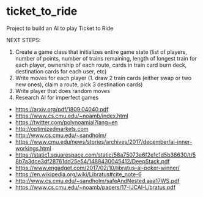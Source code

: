 # ticket_to_ride
Project to build an AI to play Ticket to Ride

NEXT STEPS:
1. Create a game class that initializes entire game state (list of players, number of points, number of trains remaining, length of longest train for each player, ownership of each route, cards in train card burn deck, destination cards for each user, etc)
2. Write moves for each player (1. draw 2 train cards (either swap or two new ones), claim a route, pick 3 destination cards)
3. Write player that does random moves
4. Research AI for imperfect games
- https://arxiv.org/pdf/1809.04040.pdf
- https://www.cs.cmu.edu/~noamb/index.html
- https://twitter.com/polynoamial?lang=en
- http://optimizedmarkets.com
- http://www.cs.cmu.edu/~sandholm/
- https://www.cmu.edu/news/stories/archives/2017/december/ai-inner-workings.html
- https://static1.squarespace.com/static/58a75073e6f2e1c1d5b36630/t/58b7a3dce3df28761dd25e54/1488430045412/DeepStack.pdf
- https://www.engadget.com/2017/02/10/libratus-ai-poker-winner/
- https://en.wikipedia.org/wiki/Libratus#cite_note-6
- http://www.cs.cmu.edu/~sandholm/safeAndNested.aaa17WS.pdf
- https://www.cs.cmu.edu/~noamb/papers/17-IJCAI-Libratus.pdf
